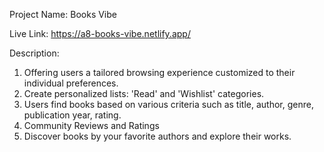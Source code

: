Project Name: Books Vibe

Live Link:  https://a8-books-vibe.netlify.app/

Description:

1. Offering users a tailored browsing experience customized to their individual preferences.
2. Create personalized lists: 'Read' and 'Wishlist' categories.
3. Users find books based on various criteria such as title, author, genre, publication year, rating.
4. Community Reviews and Ratings
5. Discover books by your favorite authors and explore their works.
